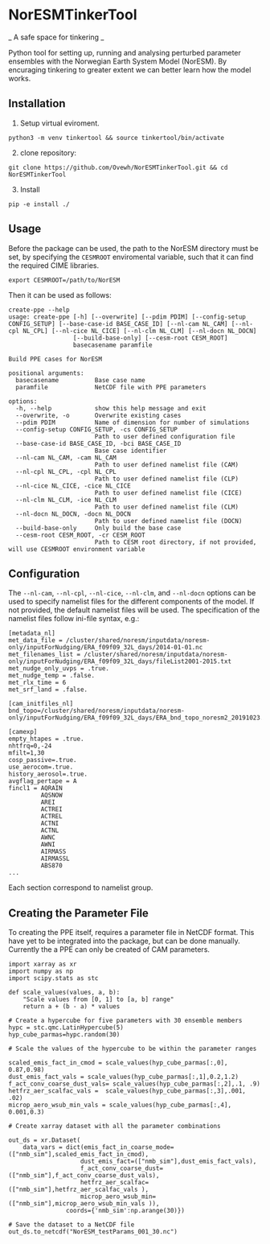 # NorESMTinkerTool
_ A safe space for tinkering _ 

Python tool for setting up, running and analysing perturbed parameter ensembles with the Norwegian Earth System Model
(NorESM). 
By encuraging tinkering to greater extent we can better learn how the model works. 

## Installation 


1. Setup virtual eviroment.  

```
python3 -m venv tinkertool && source tinkertool/bin/activate
```

2. clone repository:
```
git clone https://github.com/Ovewh/NorESMTinkerTool.git && cd NorESMTinkerTool
```


3. Install 
```
pip -e install ./
```

## Usage

Before the package can be used, the path to the NorESM directory must be set, by specifying the `CESMROOT` enviromental variable, such that it can find the required CIME libraries. 

```
export CESMROOT=/path/to/NorESM
```

Then it can be used as follows:

```
create-ppe --help
usage: create-ppe [-h] [--overwrite] [--pdim PDIM] [--config-setup CONFIG_SETUP] [--base-case-id BASE_CASE_ID] [--nl-cam NL_CAM] [--nl-cpl NL_CPL] [--nl-cice NL_CICE] [--nl-clm NL_CLM] [--nl-docn NL_DOCN]
                  [--build-base-only] [--cesm-root CESM_ROOT]
                  basecasename paramfile

Build PPE cases for NorESM

positional arguments:
  basecasename          Base case name
  paramfile             NetCDF file with PPE parameters

options:
  -h, --help            show this help message and exit
  --overwrite, -o       Overwrite existing cases
  --pdim PDIM           Name of dimension for number of simulations
  --config-setup CONFIG_SETUP, -cs CONFIG_SETUP
                        Path to user defined configuration file
  --base-case-id BASE_CASE_ID, -bci BASE_CASE_ID
                        Base case identifier
  --nl-cam NL_CAM, -cam NL_CAM
                        Path to user defined namelist file (CAM)
  --nl-cpl NL_CPL, -cpl NL_CPL
                        Path to user defined namelist file (CLP)
  --nl-cice NL_CICE, -cice NL_CICE
                        Path to user defined namelist file (CICE)
  --nl-clm NL_CLM, -ice NL_CLM
                        Path to user defined namelist file (CLM)
  --nl-docn NL_DOCN, -docn NL_DOCN
                        Path to user defined namelist file (DOCN)
  --build-base-only     Only build the base case
  --cesm-root CESM_ROOT, -cr CESM_ROOT
                        Path to CESM root directory, if not provided, will use CESMROOT environment variable
```

## Configuration
The `--nl-cam`, `--nl-cpl`, `--nl-cice`, `--nl-clm`, and `--nl-docn` options can be used to specify namelist files for the different components of the model. If not provided, the default namelist files will be used. The specification of the namelist files follow ini-file syntax, e.g.:

```
[metadata_nl]
met_data_file = /cluster/shared/noresm/inputdata/noresm-only/inputForNudging/ERA_f09f09_32L_days/2014-01-01.nc
met_filenames_list = /cluster/shared/noresm/inputdata/noresm-only/inputForNudging/ERA_f09f09_32L_days/fileList2001-2015.txt
met_nudge_only_uvps = .true.
met_nudge_temp = .false.
met_rlx_time = 6
met_srf_land = .false.

[cam_initfiles_nl]
bnd_topo=/cluster/shared/noresm/inputdata/noresm-only/inputForNudging/ERA_f09f09_32L_days/ERA_bnd_topo_noresm2_20191023.nc

[camexp]
empty_htapes = .true.
nhtfrq=0,-24
mfilt=1,30
cosp_passive=.true.
use_aerocom=.true.
history_aerosol=.true.
avgflag_pertape = A
fincl1 = AQRAIN
         AQSNOW
         AREI
         ACTREI
         ACTREL
         ACTNI
         ACTNL
         AWNC
         AWNI
         AIRMASS
         AIRMASSL
         ABS870
...
```
Each section correspond to namelist group.

## Creating the Parameter File

To creating the PPE itself, requires a parameter file in NetCDF format. This have yet to be integrated into the package, but can be done manually. Currently the a PPE can only be created of CAM parameters.
```
import xarray as xr
import numpy as np
import scipy.stats as stc

def scale_values(values, a, b):
    "Scale values from [0, 1] to [a, b] range"
    return a + (b - a) * values

# Create a hypercube for five parameters with 30 ensemble members
hypc = stc.qmc.LatinHypercube(5)
hyp_cube_parmas=hypc.random(30)

# Scale the values of the hypercube to be within the parameter ranges

scaled_emis_fact_in_cmod = scale_values(hyp_cube_parmas[:,0], 0.87,0.98)
dust_emis_fact_vals = scale_values(hyp_cube_parmas[:,1],0.2,1.2)
f_act_conv_coarse_dust_vals= scale_values(hyp_cube_parmas[:,2],.1, .9)
hetfrz_aer_scalfac_vals =  scale_values(hyp_cube_parmas[:,3],.001, .02)
microp_aero_wsub_min_vals = scale_values(hyp_cube_parmas[:,4], 0.001,0.3)

# Create xarray dataset with all the parameter combinations

out_ds = xr.Dataset(
    data_vars = dict(emis_fact_in_coarse_mode= (["nmb_sim"],scaled_emis_fact_in_cmod),
                    dust_emis_fact=(["nmb_sim"],dust_emis_fact_vals),
                    f_act_conv_coarse_dust=(["nmb_sim"],f_act_conv_coarse_dust_vals),
                    hetfrz_aer_scalfac=(["nmb_sim"],hetfrz_aer_scalfac_vals ), 
                    microp_aero_wsub_min= (["nmb_sim"],microp_aero_wsub_min_vals )),
                coords={'nmb_sim':np.arange(30)})

# Save the dataset to a NetCDF file
out_ds.to_netcdf("NorESM_testParams_001_30.nc")
```

